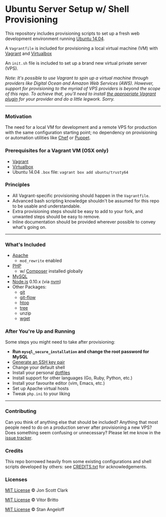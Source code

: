 # Ubuntu Server Setup w/ Shell Provisioning

This repository includes provisioning scripts to set up a fresh web development environment running [Ubuntu 14.04](http://www.ubuntu.com/server).

A `Vagrantfile` is included for provisioning a local virtual machine (VM) with [Vagrant](https://vagrantup.com) and [Virtualbox](https://www.virtualbox.org)

An `init.sh` file is included to set up a brand new virtual private server (VPS).

*Note: It's possible to use Vagrant to spin up a virtual machine through providers like Digital Ocean and Amazon Web Services (AWS). However, support for provisioning to the myriad of VPS providers is beyond the scope of this repo. To achieve that, you'll need to install [the appropriate Vagrant plugin](http://github.com/mitchellh/vagrant/wiki/Available-Vagrant-Plugins#providers) for your provider and do a little legwork. Sorry.*

---

### Motivation

The need for a local VM for development and a remote VPS for production with the same configuration starting point; no dependency on provisioning or automation utilities like [Chef](https://chef.io) or [Puppet](http://puppetlabs.com).

### Prerequisites for a Vagrant VM (OSX only)

- [Vagrant](https://vagrantup.com/downloads.html)
- [Virtualbox](https://www.virtualbox.org/wiki/Downloads)
- Ubuntu 14.04 `.box` file: `vagrant box add ubuntu/trusty64`

### Principles

- All Vagrant-specific provisioning should happen in the `Vagrantfile`.
- Advanced bash scripting knowledge shouldn't be assumed for this repo to be usable and understandable.
- Extra provisioning steps should be easy to add to your fork, and unwanted steps should be easy to remove.
- Inline documentation should be provided wherever possible to convey what's going on.

---

### What's Included

- [Apache](http://httpd.apache.org)
  - `mod_rewrite` enabled
- [PHP](http://php.net)
  - w/ [Composer](https://getcomposer.org) installed globally
- [MySQL](https://www.mysql.com)
- [Node.js](https://nodejs.org) 0.10.x (via [nvm](https://github.com/creationix/nvm))
- Other Packages:
  - [git](https://git-scm.com)
  - [git-flow](https://github.com/nvie/gitflow)
  - [htop](http://hisham.hm/htop)
  - [tree](http://mama.indstate.edu/users/ice/tree)
  - unzip
  - [wget](http://www.gnu.org/software/wget)

### After You're Up and Running

Some steps you might need to take after provisioning:

- **Run `mysql_secure_installation` and change the root password for MySQL**
- [Generate an SSH key pair](https://help.github.com/articles/generating-ssh-keys/)
- Change your default shell
- Install your personal [dotfiles](https://dotfiles.github.io)
- Install support for other languages (Go, Ruby, Python, etc.)
- Install your favourite editor (vim, Emacs, etc.)
- Set up Apache virtual hosts
- Tweak `php.ini` to your liking

---

### Contributing

Can you think of anything else that should be included? Anything that most people need to do on a production server after provisioning a new VPS? Does something seem confusing or unnecessary? Please let me know in the [issue tracker](https://github.com/jonscottclark/ubuntu-dev-setup/issues).

### Credits

This repo borrowed heavily from some existing configurations and shell scripts developed by others: see [CREDITS.txt](https://github.com/jonscottclark/ubuntu-dev-setup/blob/master/CREDITS.txt) for acknowledgements.

### Licenses

[MIT License](http://jonscottclark.mit-license.org/) © Jon Scott Clark

[MIT License](http://vitorbritto.mit-license.org) © Vitor Britto

[MIT License](https://github.com/StanAngeloff/vagrant-shell-scripts/blob/master/LICENSE.md) © Stan Angeloff